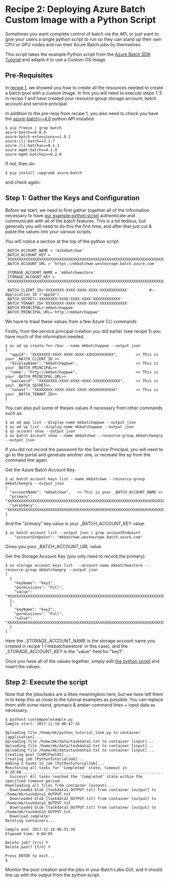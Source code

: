 # Recipe 2: Deploying Azure Batch Custom Image with a Python Script

Sometimes you want complete control of batch via the API, or just want to give your users a single python script to run so they can stand up their own CPU or GPU nodes and run their Azure Batch jobs by themselves. 

This script takes the example Python script from the <a href="https://docs.microsoft.com/en-us/azure/batch/batch-python-tutorial">Azure Batch SDK Tutorial</a> and adapts it to use a Custom OS Image. 

## Pre-Requisites

In <a href="https://github.com/azurebigcompute/recipes/blob/master/Azure%20Batch/CustomImages/CustomImageCLI.md">recipe 1</a>, we showed you how to create all the resources needed to create a batch pool with a custom image. In this you will need to execute steps 1-3 in recipe 1 and have created your resource group storage account, batch account and service principal. 

In addition to the pre-reqs from recipe 1, you also need to check you have the <a href="https://pypi.python.org/pypi/azure-batch">azure-batch==4.0</a> python API installed: 
```
$ pip freeze | grep batch
azure-batch==4.0.0
azure-batch-extensions==1.0.1
azure-cli-batch==3.1.7
azure-cli-batchai==0.1.3
azure-mgmt-batch==4.1.0
azure-mgmt-batchai==0.2.0
```
If not, then do: 
```
$ pip install –upgrade azure-batch 
```
and check again. 

## Step 1: Gather the Keys and Configuration

Before we start, we need to first gather together all of the information necessary to have <a href="https://github.com/azurebigcompute/Recipes/blob/master/Azure%20Batch/CustomImages/custompoolexample.py">our example python script</a> authenticate and communicate with all of the batch features. This is a bit tedious, but generally you will need to do this the first time, and after that just cut & paste the values into your various scripts. 

You will notice a section at the top of the python script:
```
_BATCH_ACCOUNT_NAME = 'mikebatchwe'
_BATCH_ACCOUNT_KEY = 'XXXXXXXXXXXXXXXXXXXXXXXXXXXXXXXXXXXXXXXXXXXXXXXXXXXXXXXXXXXXXXXXXXXXXXXXXXXXXXXXXXXXXX=='
_BATCH_ACCOUNT_URL = 'https://mkbatchwe.westeurope.batch.azure.com'

_STORAGE_ACCOUNT_NAME = 'mkbatchwestore'
_STORAGE_ACCOUNT_KEY = 'XXXXXXXXXXXXXXXXXXXXXXXXXXXXXXXXXXXXXXXXXXXXXXXXXXXXXXXXXXXXXXXXXXXXXXXXXXXXXXXXXXXXXX=='

_BATCH_CLIENT_ID='XXXXXXXX-XXXX-XXXX-XXXX-XXXXXXXXXXXX'         #-- Application ID ("appId")
_BATCH_SECRET='XXXXXXXX-XXXX-XXXX-XXXX-XXXXXXXXXXXX'
_BATCH_TENANT_ID='XXXXXXXX-XXXX-XXXX-XXXX-XXXXXXXXXXXX'
_BATCH_PRINCIPAL='mkbatchappwe'
_BATCH_PRINCIPAL_URL='http://mkbatchappwe'
```
We have to trawl these values from a few Azure CLI commands

Firstly, from the service principal creation you did earlier (see recipe 1) you have much of the information needed. 

```
$ az ad sp create-for-rbac --name mkbatchappwe --output json
{
  "appId": "XXXXXXXX-XXXX-XXXX-XXXX-XXXXXXXXXXXX",        << This is your _BATCH_CLIENT_ID >>
  "displayName": "mkbatchappwe",                          << This is your _BATCH_PRINCIPAL>>
  "name": "http://mkbatchappwe",                          << This is your _BATCH_PRINCIPAL_URL>>
  "password": "XXXXXXXX-XXXX-XXXX-XXXX-XXXXXXXXXXXX",     << This is your _BATCH_SECRET>>
  "tenant": "XXXXXXXX-XXXX-XXXX-XXXX-XXXXXXXXXXXX"        << This is your _BATCH_TENANT_ID>>
}
```
You can also pull some of theses values if necessary from other commands such as:
```
$ az ad app list --display-name mkbatchappwe --output json
$ az ad sp list --display-name mkbatchappwe --output json
$ az account show --output json
$ az batch account show --name mkbatchwe --resource-group mkbatchwegrp --output json
```
If you did not record the password for the Service Principal, you will need to go to the portal and generate another one, or recreate the sp from the command line again. 

Get the Azure Batch Account Key: 
```
$ az batch account keys list --name mkbatchwe --resource-group mkbatchwegrp --output json
{ 
  "accountName": "mkbatchwe",   << This is your _BATCH_ACCOUNT_NAME >>
  "primary": "XXXXXXXXXXXXXXXXXXXXXXXXXXXXXXXXXXXXXXXXXXXXXXXXXXXXXXXXXXXXXXXXXXXXXXXXXXXXXXXXXXXXXX==", 
  "secondary": "XXXXXXXXXXXXXXXXXXXXXXXXXXXXXXXXXXXXXXXXXXXXXXXXXXXXXXXXXXXXXXXXXXXXXXXXXXXXXXXXXXXXXX=="
}
```
And the "primary" key value is your _BATCH_ACCOUNT_KEY value. 
```
$ az batch account list --output json | grep accountEndpoint
    "accountEndpoint": "mkbatchwe.westeurope.batch.azure.com"
```
Gives you your _BATCH_ACCOUNT_URL value. 

Get the Storage Account Key (you only need to record the primary): 
```
$ az storage account keys list  --account-name mkbatchwestore --resource-group mkbatchwegrp --output json
[
  {
    "keyName": "key1",
    "permissions": "Full",
    "value": "XXXXXXXXXXXXXXXXXXXXXXXXXXXXXXXXXXXXXXXXXXXXXXXXXXXXXXXXXXXXXXXXXXXXXXXXXXXXXXXXXXXXXX=="
  },
  {
    "keyName": "key2",
    "permissions": "Full",
    "value": "XXXXXXXXXXXXXXXXXXXXXXXXXXXXXXXXXXXXXXXXXXXXXXXXXXXXXXXXXXXXXXXXXXXXXXXXXXXXXXXXXXXXXX=="
  }
]
```

Here the _STORAGE_ACCOUNT_NAME is the storage account name you created in recipe 1 ('mkbatchwestore' in this case), and the _STORAGE_ACCOUNT_KEY is the "value" field for "key1". 

Once you have all of the values together, simply edit <a href="https://github.com/azurebigcompute/Recipes/blob/master/Azure%20Batch/CustomImages/custompoolexample.py">the python script</a> and insert the values. 

## Step 2: Execute the script

Note that the jobs/tasks are a littee meaningless here, but we have left them in to keep this as close to the tutorial examples as possible. You can replace them with some namd, gromacs & amber command lines + input data as necessary. 
```
$ python3 custompoolexample.py
Sample start: 2017-11-18 06:47:34

Uploading file /home/mk/python_tutorial_task.py to container [application]...
Uploading file /home/mk/data/taskdata1.txt to container [input]...
Uploading file /home/mk/data/taskdata2.txt to container [input]...
Uploading file /home/mk/data/taskdata3.txt to container [input]...
Creating pool [CHPCPool01]...
Creating job [PythonTutorialJob]...
Adding 3 tasks to job [PythonTutorialJob]...
Monitoring all tasks for 'Completed' state, timeout in 0:20:00......................................................................................................................................................................................................................
  Success! All tasks reached the 'Completed' state within the specified timeout period.
Downloading all files from container [output]...
  Downloaded blob [taskdata1_OUTPUT.txt] from container [output] to /home/mk/taskdata1_OUTPUT.txt
  Downloaded blob [taskdata2_OUTPUT.txt] from container [output] to /home/mk/taskdata2_OUTPUT.txt
  Downloaded blob [taskdata3_OUTPUT.txt] from container [output] to /home/mk/taskdata3_OUTPUT.txt
  Download complete!
Deleting containers...

Sample end: 2017-11-18 06:51:39
Elapsed time: 0:04:05

Delete job? [Y/n] Y
Delete pool? [Y/n] Y

Press ENTER to exit...
$
```

Monitor the pool creation and the jobs in your Batch Labs GUI, and it should line up with the output from the python script. 

